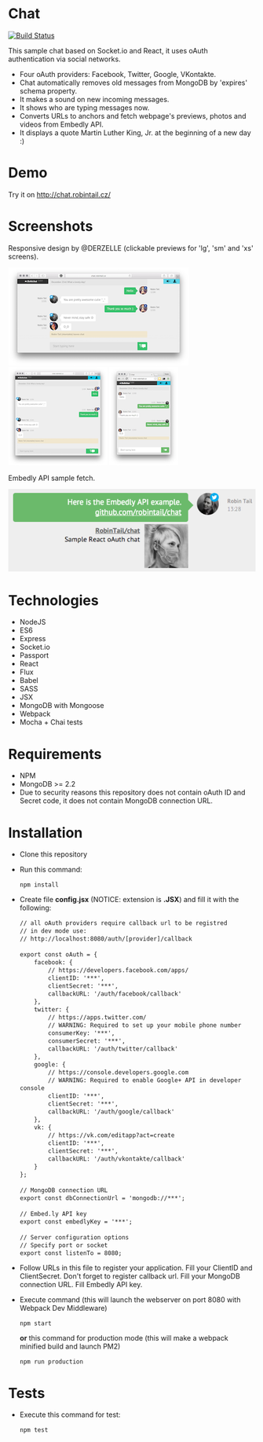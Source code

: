# Chat

[![Build Status](https://travis-ci.org/RobinTail/chat.svg?branch=master)](https://travis-ci.org/RobinTail/chat)

This sample chat based on Socket.io and React, it uses oAuth authentication via social networks. 

* Four oAuth providers: Facebook, Twitter, Google, VKontakte.
* Chat automatically removes old messages from MongoDB by 'expires' schema property.
* It makes a sound on new incoming messages.
* It shows who are typing messages now.
* Converts URLs to anchors and fetch webpage's previews, photos and videos from Embedly API.
* It displays a quote Martin Luther King, Jr. at the beginning of a new day :)

# Demo

Try it on http://chat.robintail.cz/

# Screenshots

Responsive design by @DERZELLE (clickable previews for 'lg', 'sm' and 'xs' screens). 

[![Chat log](https://raw.githubusercontent.com/RobinTail/chat/master/images/demo/chatlog-lg-preview.png)](https://raw.githubusercontent.com/RobinTail/chat/master/images/demo/chatlog-lg.png)
[![Chat log](https://raw.githubusercontent.com/RobinTail/chat/master/images/demo/chatlog-sm-preview.png)](https://raw.githubusercontent.com/RobinTail/chat/master/images/demo/chatlog-sm.png)
[![Chat log](https://raw.githubusercontent.com/RobinTail/chat/master/images/demo/chatlog-xs-preview.png)](https://raw.githubusercontent.com/RobinTail/chat/master/images/demo/chatlog-xs.png)

Embedly API sample fetch. 

![Emdebly API](https://raw.githubusercontent.com/RobinTail/chat/master/images/demo/embedly.png)

# Technologies

* NodeJS
* ES6
* Express
* Socket.io
* Passport
* React
* Flux
* Babel
* SASS
* JSX
* MongoDB with Mongoose
* Webpack
* Mocha + Chai tests

# Requirements

* NPM
* MongoDB >= 2.2
* Due to security reasons this repository does not contain oAuth ID and Secret code, it does not contain MongoDB connection URL.

# Installation

* Clone this repository
* Run this command:

   ```
   npm install
   ```
   
* Create file **config.jsx** (NOTICE: extension is **.JSX**) and fill it with the following:

   ```
   // all oAuth providers require callback url to be registred
   // in dev mode use:
   // http://localhost:8080/auth/[provider]/callback
   
   export const oAuth = {
       facebook: {
           // https://developers.facebook.com/apps/
           clientID: '***',
           clientSecret: '***',
           callbackURL: '/auth/facebook/callback'
       },
       twitter: {
           // https://apps.twitter.com/
           // WARNING: Required to set up your mobile phone number
           consumerKey: '***',
           consumerSecret: '***',
           callbackURL: '/auth/twitter/callback'
       },
       google: {
           // https://console.developers.google.com
           // WARNING: Required to enable Google+ API in developer console
           clientID: '***',
           clientSecret: '***',
           callbackURL: '/auth/google/callback'
       },
       vk: {
           // https://vk.com/editapp?act=create
           clientID: '***',
           clientSecret: '***',
           callbackURL: '/auth/vkontakte/callback'
       }
   };
   
   // MongoDB connection URL
   export const dbConnectionUrl = 'mongodb://***';

   // Embed.ly API key
   export const embedlyKey = '***';

   // Server configuration options
   // Specify port or socket
   export const listenTo = 8080;

   ```

* Follow URLs in this file to register your application. Fill your ClientID and ClientSecret. Don't forget to register callback url. Fill your MongoDB connection URL. Fill Embedly API key.
* Execute command (this will launch the webserver on port 8080 with Webpack Dev Middleware)

   ```
   npm start
   ```
  
   **or** this command for production mode (this will make a webpack minified build and launch PM2)

   ```
   npm run production
   ```

# Tests

* Execute this command for test:
 
   ```
   npm test
   ```
